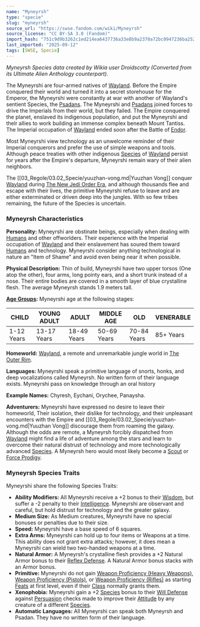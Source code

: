 ```yaml
---
name: "Myneyrsh"
type: "specie"
slug: "myneyrsh"
source_url: "https://swse.fandom.com/wiki/Myneyrsh"
source_license: "CC BY-SA 3.0 (Fandom)"
import_hash: "751c9d9b3262c1ed214ea6437736a33e8b9a2370a72bc0947236ba252f8491e6"
last_imported: "2025-09-12"
tags: [SWSE, Specie]
---
```

*Myneyrsh Species data created by Wikia user Droidscotty (Converted from its Ultimate Alien Anthology counterpart).*

The Myneyrshi are four-armed natives of [Wayland](https://swse.fandom.com/wiki/Wayland). Before the Empire conquered their world and turned it into a secret storehouse for the Emperor, the Myneyrshi were constantly at war with another of Wayland's sentient Species, the [Psadans](https://swse.fandom.com/wiki/Psadans). The Myneyrshi and [Psadans](https://swse.fandom.com/wiki/Psadans) joined forces to drive the Imperials from their world, but they failed. The Empire conquered the planet, enslaved its indigenous population, and put the Myneyrshi and thelr allies to work building an immense complex beneath Mount Tantiss. The Imperial occupation of [Wayland](https://swse.fandom.com/wiki/Wayland) ended soon after the Battle of [Endor](https://swse.fandom.com/wiki/Endor).

Most Myneyrshi view technology as an unwelcome reminder of their Imperial conquerors and prefer the use of simple weapons and tools. Although peace treaties with other indigenous [Species](https://swse.fandom.com/wiki/Species) of [Wayland](https://swse.fandom.com/wiki/Wayland) persist for years after the Empire's departure, Myneyrshi remain wary of their alien neighbors.

The [[03_Regole/03.02_Specie/yuuzhan-vong.md|Yuuzhan Vong]] conquer [Wayland](https://swse.fandom.com/wiki/Wayland) during [The New Jedi Order Era](https://swse.fandom.com/wiki/The_New_Jedi_Order_Era), and although thousands flee and escape with their lives, the primitive Myneyrshi refuse to leave and are either exterminated or driven deep into the jungles. With so few tribes remaining, the future of the Species is uncertain.

### Myneyrsh Characteristics
**Personality:** Myneyrshi are obstinate beings, especially when dealing with [Humans](https://swse.fandom.com/wiki/Humans) and other offworlders. Their experience with the Imperial occupation of [Wayland](https://swse.fandom.com/wiki/Wayland) and their enslavement has soured them toward [Humans](https://swse.fandom.com/wiki/Humans) and technology. Myneyrshi consider anything technological in nature an "Item of Shame" and avoid even being near it when possible.

**Physical Description:** Thin of build, Myneyrshi have two upper torsos (One atop the other), four arms, long pointy ears, and a short trunk instead of a nose. Their entire bodies are covered in a smooth layer of blue crystalline flesh. The average Myneyrsh stands 1.9 meters tall.

**[Age Groups](https://swse.fandom.com/wiki/Age_Groups):** Myneyrshi age at the following stages:

| CHILD | YOUNG ADULT | ADULT | MIDDLE AGE | OLD | VENERABLE |
| --- | --- | --- | --- | --- | --- |
| 1-12 Years | 13-17 Years | 18-49 Years | 50-69 Years | 70-84 Years | 85+ Years |

**Homeworld:** [Wayland](https://swse.fandom.com/wiki/Wayland), a remote and unremarkable jungle world in [The Outer Rim](https://swse.fandom.com/wiki/The_Outer_Rim).

**Languages:** Myneyrshi speak a primitive language of snorts, honks, and deep vocalizations called Myneyrsh. No written form of their language exists. Myneyrshi pass on knowledge through an oral history

**Example Names:** Chyresh, Eychani, Orychee, Panaysha.

**Adventurers:** Myneyrshi have expressed no desire to leave their homeworld, Their isolation, their dislike for technology, and their unpleasant encounters with the Empire and [[03_Regole/03.02_Specie/yuuzhan-vong.md|Yuuzhan Vong]] discourage them from roaming the galaxy. Although the odds are remote, a Myneyrsh forcibly dispatched from [Wayland](https://swse.fandom.com/wiki/Wayland) might find a life of adventure among the stars and learn to overcome their natural distrust of technology and more technologically advanced [Species](https://swse.fandom.com/wiki/Species). A Myneyrsh hero would most likely become a [Scout](https://swse.fandom.com/wiki/Scout) or [Force Prodigy](https://swse.fandom.com/wiki/Force_Prodigy).

### Myneyrsh Species Traits
Myneyrshi share the following Species Traits:
- **Ability Modifiers:** All Myneyrshi receive a +2 bonus to their [Wisdom](https://swse.fandom.com/wiki/Wisdom), but suffer a -2 penalty to their [Intelligence](https://swse.fandom.com/wiki/Intelligence). Myneyrshi are observant and careful, but hold distrust for technology and the greater galaxy.
- **Medium Size:** As Medium creatures, Myneyrshi have no special bonuses or penalties due to their size.
- **Speed:** Myneyrshi have a base speed of 6 squares.
- **Extra Arms:** Myneyrshi can hold up to four items or Weapons at a time. This ability does not grant extra attacks; however, it does mean a Myneyrshi can wield two two-handed weapons at a time.
- **Natural Armor:** A Myneyrsh's crystalline flesh provides a +2 Natural Armor bonus to their [Reflex Defense](https://swse.fandom.com/wiki/Reflex_Defense). A Natural Armor bonus stacks with an Armor bonus.
- **Primitive:** Myneyrshi do not gain [Weapon Proficiency (Heavy Weapons)](https://swse.fandom.com/wiki/Weapon_Proficiency_(Heavy_Weapons)), [Weapon Proficiency (Pistols)](https://swse.fandom.com/wiki/Weapon_Proficiency_(Pistols)), or [Weapon Proficiency (Rifles)](https://swse.fandom.com/wiki/Weapon_Proficiency_(Rifles)) as starting [Feats](https://swse.fandom.com/wiki/Feats) at first level, even if their [Class](https://swse.fandom.com/wiki/Class) normally grants them.
- **Xenophobia:** Myneyrshi gain a +2 [Species](https://swse.fandom.com/wiki/Species) bonus to their [Will Defense](https://swse.fandom.com/wiki/Will_Defense) against [Persuasion](https://swse.fandom.com/wiki/Persuasion) checks made to improve their [Attitude](https://swse.fandom.com/wiki/Attitude) by any creature of a different [Species](https://swse.fandom.com/wiki/Species).
- **Automatic Languages:** All Myneyrshi can speak both Myneyrsh and Psadan. They have no written form of their language.